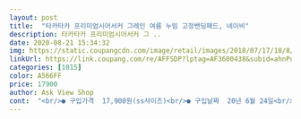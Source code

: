 ```yaml
---
layout: post 
title:  "타카타카 프리미엄시어서커 그레인 여름 누빔 고정밴딩패드, 네이비" 
description: 타카타카 프리미엄시어서커 그 ..
date: 2020-08-21 15:34:32 
img: https://static.coupangcdn.com/image/retail/images/2018/07/17/18/8/b0bf37d1-53a4-483f-9701-1a3b348ac176.jpg 
linkUrl: https://link.coupang.com/re/AFFSDP?lptag=AF3600438&subid=ahnPublicAsk&pageKey=112229509&itemId=337550863&vendorItemId=3829047107&traceid=V0-113-617bc4e753bdd6b8 
categories: [1015] 
color: A566FF 
price: 17900 
author: Ask View Shop 
cont:  "<br/>● 구입가격  17,900원(ss사이즈)<br/>● 구입날짜  20년 6월 24일<br/>가격대비 품질 좋은거같은거 구매했습니다.<br/>!<br/>가성비 굿!!<br/>고정밴드도 있어서<br/>그래도 저는 둘째아이꺼 싱글사이즈 재구매합니다^^<br/>그래서 시켜봤는데<br/>그렇다고 아이보리는 절대 아니예요!!<br/>그리고 가장 중요하게 생각했던 재질!<br/>근데<br/>근데 저는 자칫하다간 출근할때 화장하기 애먹을수도 있겠어요.<br/> .<br/> ^^<br/>근데 피부에 닿았을때 거친느낌이 아니라<br/>금방 마르지 싶어요<br/>금방금방 마르네요^^<br/>기분이 그런거겄지만요<br/>까슬까슬한데 부드러워요^^(오잉?!^^)<br/>까실까실하니, 몸에 들러붙는 느낌도없고<br/>다행이죠 뭐.<br/> .<br/> <br/>두 제품 다 빳빳한 이불비닐에 쌓여서 도착했어요<br/>둘 다 밴딩이 있는 제품이라 따로 패드정리를 할 필요없이 너무 편해요<br/>땀을 많이 흘려서<br/>또, 세탁기랑 건조기 막 돌려도 아무 손상 없었고 보풀 하나 안생겼어요<br/>만지면 까슬까슬한 촉감이 들어요<br/>며칠만에 깔아봤어요<br/>몸에 들러붙는다고 맨날 징징 거리더니<br/>무튼 두개로 번갈아 쓰며 올 여름 나겠어요<br/>바느질 불량은 없는지, 밴드상태는 괜찮은지, 이물질은 없는지부터 확인했는데 다행히 모두 괜찮았어요<br/>받아서 빨아 말리고 어쩌구 하느라<br/>밴딩도 잘 붙어있네용<br/>부드러워요!!<br/>비싼 알러지케어 이불을 사주고싶었으나<br/>빨아 널고 2시간? 정도 지나니 마르네요<br/>색상은 둘 다 화이트 색상이지만<br/>세탁기에서 탈수 후 바로 꺼냈을때도 이미 거의 다 마른느낌?!<br/>시어서커 원단 자체가 약간 쪼글쪼글한 느낌에<br/>시어서커 하나 사봤어요^^<br/>시어서커는 시원하면서도 부드러운 느낌이구요<br/>시어서커랑 인견 두가지 패드가 있더라구요<br/>신랑도 좋다고 하네요<br/>아따 까실까실하니 좋구만요<br/>아이가 쓰기 딱! 좋아요.<br/><br/>아이가 자다가 막 움직여도<br/>아이들은 피부탄력이 좋아서 금방금방 복원되니까<br/>아이들한테는 시원하고 좋아요^^<br/>안전하게 박스포장이었으면 더 좋았을뻔했어요.<br/><br/>암튼, 그래서 저희는 시어서커 패드로 결정했습니다♡<br/>애기가 더위를 많이 타서 시원한 질감의 패드를 찾고있었는데<br/>애기가 땀쟁이라서 자고 나면 땀이 흥건하거든요<br/>애기가 매트리스 위에서 방방 뛰어도 바닥으로 안떨어지고 얼마나 좋은지 왜 밴딩패드를 이제야 썼는지 모르겠어요ㅋㅋ<br/>약간 불안했네요.<br/>.<br/><br/>어떤 감촉을 더 좋아할지 몰라서 둘 다 주문했습니다<br/>여기저기서 시어서커시어서커 해서<br/>오자마자 세탁기 돌려서 널었는데<br/>올 여름 시원하게 재울 수 있을 것 같아요^^<br/>완전 만족입니다<br/>워낙에 땀이 많아, 자면서 천이 축축 젖어<br/>음.<br/> .<br/><br/>이 상태로 자연건조해도 엄청 빨리 마를 것 같아요<br/>이건 그런거 없는것 같다며 ㅋㅋ<br/>이정도선에서 만족합니다^^<br/>인견은 차가운 느낌의 화이트, 시어서커는 따뜻한 느낌의 화이트예요<br/>인견패드는 시원했지만 두돌짜리 애기가 쓰기엔 약간 거친것 같아요<br/>자고 일어나면 아이 얼굴이랑 팔다리에 자국이.<br/> .<br/> 나요.<br/> .<br/> <br/>장마철 꿉꿉하고 누워도 답답하고<br/>제습기탓도 있겠지만, 그거 아녀도<br/>진작 살걸 그랬어요 ㅋㅋ<br/>쿠팡 후기 열심히 검색해서<br/>큰 매트리스토퍼 깔고 아이가 자는데<br/>택배 받아보고 별루면 그냥 저희 침대에 쓰려고했는데<br/>패드가 고정되어 있어서 좋습니다.<br/> !<br/>포장이 큰 비닐에 넣어져있어서<br/>화이트는 맞는데 상대적으로 그렇게 보이는거예요^^<br/>" 
---
```

